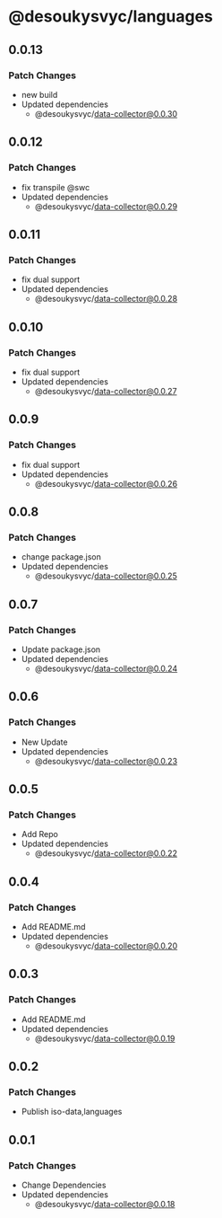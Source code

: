 # @desoukysvyc/languages

## 0.0.13

### Patch Changes

- new build
- Updated dependencies
  - @desoukysvyc/data-collector@0.0.30

## 0.0.12

### Patch Changes

- fix transpile @swc
- Updated dependencies
  - @desoukysvyc/data-collector@0.0.29

## 0.0.11

### Patch Changes

- fix dual support
- Updated dependencies
  - @desoukysvyc/data-collector@0.0.28

## 0.0.10

### Patch Changes

- fix dual support
- Updated dependencies
  - @desoukysvyc/data-collector@0.0.27

## 0.0.9

### Patch Changes

- fix dual support
- Updated dependencies
  - @desoukysvyc/data-collector@0.0.26

## 0.0.8

### Patch Changes

- change package.json
- Updated dependencies
  - @desoukysvyc/data-collector@0.0.25

## 0.0.7

### Patch Changes

- Update package.json
- Updated dependencies
  - @desoukysvyc/data-collector@0.0.24

## 0.0.6

### Patch Changes

- New Update
- Updated dependencies
  - @desoukysvyc/data-collector@0.0.23

## 0.0.5

### Patch Changes

- Add Repo
- Updated dependencies
  - @desoukysvyc/data-collector@0.0.22

## 0.0.4

### Patch Changes

- Add README.md
- Updated dependencies
  - @desoukysvyc/data-collector@0.0.20

## 0.0.3

### Patch Changes

- Add README.md
- Updated dependencies
  - @desoukysvyc/data-collector@0.0.19

## 0.0.2

### Patch Changes

- Publish iso-data,languages

## 0.0.1

### Patch Changes

- Change Dependencies
- Updated dependencies
  - @desoukysvyc/data-collector@0.0.18
